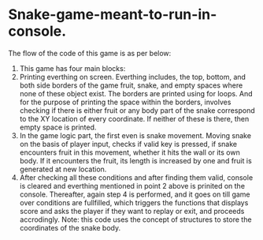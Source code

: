 # Snake-game-meant-to-run-in-console.
The flow of the code of this game is as per below:
1.  This game has four main blocks:
2.  Printing everthing on screen. Everthing includes, the top, bottom, and both side borders of the game
    fruit, snake, and empty spaces where none of these object exist.
    The borders are printed using for loops.
    And for the purpose of printing the space within the borders, involves checking if there
    is either fruit or any body part of the snake correspond to the XY location of every coordinate.
    If neither of these is there, then empty space is printed. 
4.  In the game logic part, the first even is snake movement.
    Moving snake on the basis of player input, checks if valid key is pressed, if snake encounters fruit in this movement,
    whether it hits the wall or its own body.
    If it encounters the fruit, its length is increased by one and fruit is generated at new location. 
6.  After checking all these conditions and after finding them valid, console is cleared and everthing mentioned in point 2 above
    is prinited on the console.
    Thereafter, again step 4 is performed, and it goes on till game over conditions are fullfilled, which triggers
    the functions that displays score and asks the player if they want to replay or exit, and proceeds accrodingly. 
Note: this code uses the concept of structures to store the coordinates of the snake body. 
